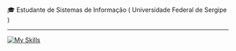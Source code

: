 
<p>🎓 Estudante de Sistemas de Informação ( Universidade Federal de Sergipe ) </p>
<hr>

[![My Skills](https://skillicons.dev/icons?i=go,python,arduino,postman,postgresql,git)](https://skillicons.dev)
<!-- java,spring,kafka,docker,aws -->
